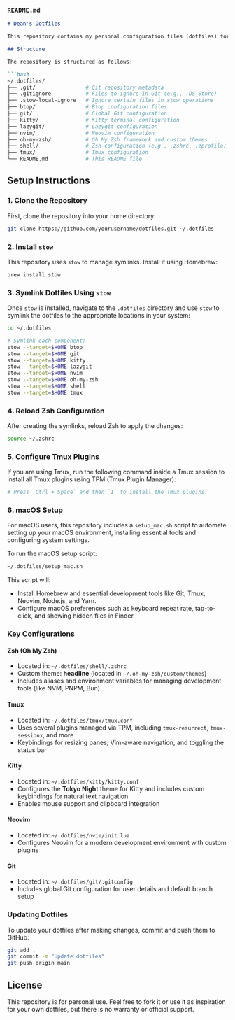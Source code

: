 ### `README.md`

```markdown
# Dean's Dotfiles

This repository contains my personal configuration files (dotfiles) for tools like Zsh, Tmux, Kitty, Neovim, and more. These dotfiles are organized to be symlinked to their correct locations using `stow` for easier management and version control.

## Structure

The repository is structured as follows:

```bash
~/.dotfiles/
├── .git/                # Git repository metadata
├── .gitignore           # Files to ignore in Git (e.g., .DS_Store)
├── .stow-local-ignore   # Ignore certain files in stow operations
├── btop/                # Btop configuration files
├── git/                 # Global Git configuration
├── kitty/               # Kitty terminal configuration
├── lazygit/             # Lazygit configuration
├── nvim/                # Neovim configuration
├── oh-my-zsh/           # Oh My Zsh framework and custom themes
├── shell/               # Zsh configuration (e.g., .zshrc, .zprofile)
├── tmux/                # Tmux configuration
└── README.md            # This README file
```

## Setup Instructions

### 1. Clone the Repository

First, clone the repository into your home directory:

```bash
git clone https://github.com/yourusername/dotfiles.git ~/.dotfiles
```

### 2. Install `stow`

This repository uses `stow` to manage symlinks. Install it using Homebrew:

```bash
brew install stow
```

### 3. Symlink Dotfiles Using `stow`

Once `stow` is installed, navigate to the `.dotfiles` directory and use `stow` to symlink the dotfiles to the appropriate locations in your system:

```bash
cd ~/.dotfiles

# Symlink each component:
stow --target=$HOME btop
stow --target=$HOME git
stow --target=$HOME kitty
stow --target=$HOME lazygit
stow --target=$HOME nvim
stow --target=$HOME oh-my-zsh
stow --target=$HOME shell
stow --target=$HOME tmux
```

### 4. Reload Zsh Configuration

After creating the symlinks, reload Zsh to apply the changes:

```bash
source ~/.zshrc
```

### 5. Configure Tmux Plugins

If you are using Tmux, run the following command inside a Tmux session to install all Tmux plugins using TPM (Tmux Plugin Manager):

```bash
# Press `Ctrl + Space` and then `I` to install the Tmux plugins.
```

### 6. macOS Setup

For macOS users, this repository includes a `setup_mac.sh` script to automate setting up your macOS environment, installing essential tools and configuring system settings.

To run the macOS setup script:

```bash
~/.dotfiles/setup_mac.sh
```

This script will:
- Install Homebrew and essential development tools like Git, Tmux, Neovim, Node.js, and Yarn.
- Configure macOS preferences such as keyboard repeat rate, tap-to-click, and showing hidden files in Finder.

### Key Configurations

#### Zsh (Oh My Zsh)

- Located in: `~/.dotfiles/shell/.zshrc`
- Custom theme: **headline** (located in `~/.oh-my-zsh/custom/themes`)
- Includes aliases and environment variables for managing development tools (like NVM, PNPM, Bun)

#### Tmux

- Located in: `~/.dotfiles/tmux/tmux.conf`
- Uses several plugins managed via TPM, including `tmux-resurrect`, `tmux-sessionx`, and more
- Keybindings for resizing panes, Vim-aware navigation, and toggling the status bar

#### Kitty

- Located in: `~/.dotfiles/kitty/kitty.conf`
- Configures the **Tokyo Night** theme for Kitty and includes custom keybindings for natural text navigation
- Enables mouse support and clipboard integration

#### Neovim

- Located in: `~/.dotfiles/nvim/init.lua`
- Configures Neovim for a modern development environment with custom plugins

#### Git

- Located in: `~/.dotfiles/git/.gitconfig`
- Includes global Git configuration for user details and default branch setup

### Updating Dotfiles

To update your dotfiles after making changes, commit and push them to GitHub:

```bash
git add .
git commit -m "Update dotfiles"
git push origin main
```

## License

This repository is for personal use. Feel free to fork it or use it as inspiration for your own dotfiles, but there is no warranty or official support.
```
